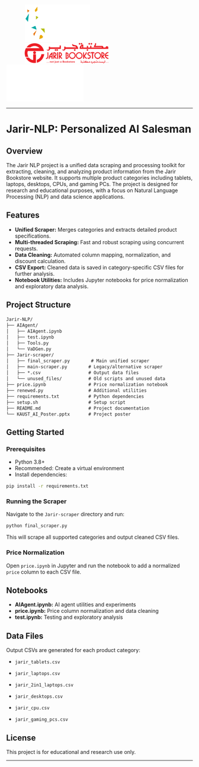 <div style="align-items:left">
  <img src="assets/kaust-academy-logo.png" alt="KAUST Academy Logo" height="100em" hspace='50'/> <img src="assets/jarir-logo.png" alt="Jarir Logo" height="55em" hspace='50'/> <img src="assets/kaust-logo.png" alt="KAUST Logo" height="100em"/>
</div>
<hr>

# **Jarir-NLP: Personalized AI Salesman**

## Overview
The Jarir NLP project is a unified data scraping and processing toolkit for extracting, cleaning, and analyzing product information from the Jarir Bookstore website. It supports multiple product categories including tablets, laptops, desktops, CPUs, and gaming PCs. The project is designed for research and educational purposes, with a focus on Natural Language Processing (NLP) and data science applications.

## Features
- **Unified Scraper:** Merges categories and extracts detailed product specifications.
- **Multi-threaded Scraping:** Fast and robust scraping using concurrent requests.
- **Data Cleaning:** Automated column mapping, normalization, and discount calculation.
- **CSV Export:** Cleaned data is saved in category-specific CSV files for further analysis.
- **Notebook Utilities:** Includes Jupyter notebooks for price normalization and exploratory data analysis.

## Project Structure

```
Jarir-NLP/
├── AIAgent/
│   ├── AIAgent.ipynb
│   ├── test.ipynb
│   ├── Tools.py
│   └── VaDGen.py
├── Jarir-scraper/
│   ├── final_scraper.py        # Main unified scraper
│   ├── main-scraper.py        # Legacy/alternative scraper
│   ├── *.csv                  # Output data files
│   └── unused_files/          # Old scripts and unused data
├── price.ipynb                # Price normalization notebook
├── renewed.py                 # Additional utilities
├── requirements.txt           # Python dependencies
├── setup.sh                   # Setup script
├── README.md                  # Project documentation
└── KAUST_AI_Poster.pptx       # Project poster
```

## Getting Started

### Prerequisites
- Python 3.8+
- Recommended: Create a virtual environment
- Install dependencies:
```bash
pip install -r requirements.txt
```

### Running the Scraper
Navigate to the `Jarir-scraper` directory and run:
```bash
python final_scraper.py
```
This will scrape all supported categories and output cleaned CSV files.

### Price Normalization
Open `price.ipynb` in Jupyter and run the notebook to add a normalized `price` column to each CSV file.

## Notebooks
- **AIAgent.ipynb:** AI agent utilities and experiments
- **price.ipynb:** Price column normalization and data cleaning
- **test.ipynb:** Testing and exploratory analysis

## Data Files
Output CSVs are generated for each product category:
- `jarir_tablets.csv`
- `jarir_laptops.csv`
- `jarir_2in1_laptops.csv`
- `jarir_desktops.csv`
- `jarir_cpu.csv`

- `jarir_gaming_pcs.csv`


## License
This project is for educational and research use only.

---
